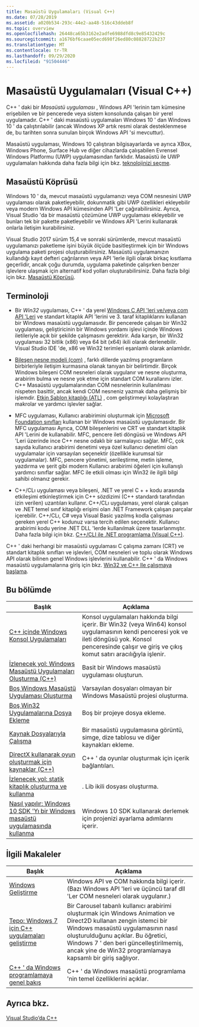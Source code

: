 ```yaml
---
title: Masaüstü Uygulamaları (Visual C++)
ms.date: 07/28/2019
ms.assetid: a020b534-293c-44e2-aa48-516c43ddeb8f
ms.topic: overview
ms.openlocfilehash: 26448ca65b3162e2adfe6988dfd8c9e85432429c
ms.sourcegitcommit: a1676bf6caae05ecd698f26ed80c08828722b237
ms.translationtype: MT
ms.contentlocale: tr-TR
ms.lasthandoff: 09/29/2020
ms.locfileid: "91504446"
---
```

# <a name="desktop-applications-visual-c"></a>Masaüstü Uygulamaları (Visual C++)

C++ ' daki bir *Masaüstü uygulaması* , Windows API 'lerinin tam kümesine erişebilen ve bir pencerede veya sistem konsolunda çalışan bir yerel uygulamadır. C++ ' daki masaüstü uygulamaları Windows 10 ' dan Windows 10 ' da çalıştırılabilir (ancak Windows XP artık resmi olarak desteklenmese de, bu tarihten sonra sunulan birçok Windows API 'si mevcuttur).

Masaüstü uygulaması, Windows 10 çalıştıran bilgisayarlarda ve ayrıca XBox, Windows Phone, Surface Hub ve diğer cihazlarda çalışabilen Evrensel Windows Platformu (UWP) uygulamasından farklıdır. Masaüstü ile UWP uygulamaları hakkında daha fazla bilgi için bkz. [teknolojinizi seçme](/windows/win32/choose-your-technology).

## <a name="desktop-bridge"></a>Masaüstü Köprüsü

Windows 10 ' da, mevcut masaüstü uygulamanızı veya COM nesnesini UWP uygulaması olarak paketleyebilir, dokunmatik gibi UWP özellikleri ekleyebilir veya modern Windows API kümesinden API 'Ler çağırabilirsiniz. Ayrıca, Visual Studio 'da bir masaüstü çözümüne UWP uygulaması ekleyebilir ve bunları tek bir pakette paketleyebilir ve Windows API 'Lerini kullanarak onlarla iletişim kurabilirsiniz.

Visual Studio 2017 sürüm 15,4 ve sonraki sürümlerde, mevcut masaüstü uygulamanızı paketleme işini büyük ölçüde basitleştirmek için bir Windows uygulama paketi projesi oluşturabilirsiniz. Masaüstü uygulamanızın kullandığı kayıt defteri çağrılarının veya API 'lerle ilgili olarak birkaç kısıtlama geçerlidir, ancak çoğu durumda, uygulama paketinde çalışırken benzer işlevlere ulaşmak için alternatif kod yolları oluşturabilirsiniz. Daha fazla bilgi için bkz. [Masaüstü Köprüsü](/windows/uwp/porting/desktop-to-uwp-root).

## <a name="terminology"></a>Terminoloji

- Bir *Win32* uygulaması, C++ ' da yerel [Windows C API 'leri ve/veya com API 'Leri](/windows/win32/apiindex/windows-api-list) ve standart kitaplık API 'lerini ve 3. taraf kitaplıklarını kullanan bir Windows masaüstü uygulamasıdır. Bir pencerede çalışan bir Win32 uygulaması, geliştiricinin bir Windows yordamı işlevi içinde Windows iletileriyle açık bir şekilde çalışmasını gerektirir. Ada karşın, bir Win32 uygulaması 32 bitlik (x86) veya 64 bit (x64) ikili olarak derlenebilir. Visual Studio IDE 'de, x86 ve Win32 terimleri eşanlamlı olarak anlamlıdır.

- [Bileşen nesne modeli (com)](/windows/win32/com/the-component-object-model) , farklı dillerde yazılmış programların birbirleriyle iletişim kurmasına olanak tanıyan bir belirtimdir. Birçok Windows bileşeni COM nesneleri olarak uygulanır ve nesne oluşturma, arabirim bulma ve nesne yok etme için standart COM kurallarını izler.  C++ Masaüstü uygulamalarından COM nesnelerinin kullanılması nispeten basittir, ancak kendi COM nesneniz yazmak daha gelişmiş bir işlemdir. [Etkin Şablon kitaplığı (ATL)](../atl/atl-com-desktop-components.md) , com geliştirmeyi kolaylaştıran makrolar ve yardımcı işlevler sağlar.

- MFC uygulaması, Kullanıcı arabirimini oluşturmak için [Microsoft Foundation sınıfları](../mfc/mfc-desktop-applications.md) kullanan bir Windows masaüstü uygulamasıdır. Bir MFC uygulaması Ayrıca, COM bileşenlerini ve CRT ve standart kitaplık API 'Lerini de kullanabilir. MFC, pencere ileti döngüsü ve Windows API 'Leri üzerinde ince C++ nesne odaklı bir sarmalayıcı sağlar. MFC, çok sayıda kullanıcı arabirimi denetimi veya özel kullanıcı denetimi olan uygulamalar için varsayılan seçenektir (özellikle kurumsal tür uygulamalar). MFC, pencere yönetimi, serileştirme, metin işleme, yazdırma ve şerit gibi modern Kullanıcı arabirimi öğeleri için kullanışlı yardımcı sınıflar sağlar. MFC ile etkili olması için Win32 ile ilgili bilgi sahibi olmanız gerekir.

- C++/CLı uygulaması veya bileşeni, .NET ve yerel C + + kodu arasında etkileşimi etkinleştirmek için C++ sözdizimi (C++ standardı tarafından izin verilen) uzantıları kullanır.  C++/CLı uygulaması, yerel olarak çalışan ve .NET temel sınıf kitaplığı erişimi olan .NET Framework çalışan parçalar içerebilir. C++/CLı, C# veya Visual Basic yazılmış kodla çalışması gereken yerel C++ kodunuz varsa tercih edilen seçenektir. Kullanıcı arabirimi kodu yerine .NET DLL 'lerde kullanılmak üzere tasarlanmıştır. Daha fazla bilgi için bkz. [C++/CLI ile .NET programlama (Visual C++)](../dotnet/dotnet-programming-with-cpp-cli-visual-cpp.md).

C++ ' daki herhangi bir masaüstü uygulaması C çalışma zamanı (CRT) ve standart kitaplık sınıfları ve işlevleri, COM nesneleri ve toplu olarak Windows API olarak bilinen genel Windows işlevlerini kullanabilir. C++ ' da Windows masaüstü uygulamalarına giriş için bkz. [Win32 ve C++ Ile çalışmaya başlama](/windows/win32/LearnWin32/learn-to-program-for-windows).

## <a name="in-this-section"></a>Bu bölümde

|Başlık|Açıklama|
|-----------|-----------------|
|[C++ içinde Windows Konsol Uygulamaları](./overview-of-windows-programming-in-cpp.md)|Konsol uygulamaları hakkında bilgi içerir. Bir Win32 (veya Win64) konsol uygulamasının kendi penceresi yok ve ileti döngüsü yok. Konsol penceresinde çalışır ve giriş ve çıkış komut satırı aracılığıyla işlenir.|
|[İzlenecek yol: Windows Masaüstü Uygulamaları Oluşturma (C++)](walkthrough-creating-windows-desktop-applications-cpp.md)|Basit bir Windows masaüstü uygulaması oluşturun.|
|[Boş Windows Masaüstü Uygulaması Oluşturma](./overview-of-windows-programming-in-cpp.md)|Varsayılan dosyaları olmayan bir Windows Masaüstü projesi oluşturma.|
|[Boş Win32 Uygulamalarına Dosya Ekleme](./overview-of-windows-programming-in-cpp.md)|Boş bir projeye dosya ekleme.|
|[Kaynak Dosyalarıyla Çalışma](working-with-resource-files.md)|Bir masaüstü uygulamasına görüntü, simge, dize tablosu ve diğer kaynakları ekleme.|
|[DirectX kullanarak oyun oluşturmak için kaynaklar (C++)](resources-for-creating-a-game-using-directx.md)|C++ ' da oyunlar oluşturmak için içerik bağlantıları.|
|[İzlenecek yol: statik kitaplık oluşturma ve kullanma](../build/walkthrough-creating-and-using-a-static-library-cpp.md)|. Lib ikili dosyası oluşturma.|
|[Nasıl yapılır: Windows 10 SDK 'Yı bir Windows masaüstü uygulamasında kullanma](how-to-use-the-windows-10-sdk-in-a-windows-desktop-application.md)|Windows 10 SDK kullanarak derlemek için projenizi ayarlama adımlarını içerir.|

## <a name="related-articles"></a>İlgili Makaleler

|Başlık|Açıklama|
|-----------|-----------------|
|[Windows Geliştirme](/windows/win32/index)|Windows API ve COM hakkında bilgi içerir. (Bazı Windows API 'leri ve üçüncü taraf dll 'Ler COM nesneleri olarak uygulanır.)|
|[Tepo: Windows 7 için C++ uygulamaları geliştirme](/previous-versions/msdn10/ff708696(v=msdn.10))|Bir Carousel tabanlı kullanıcı arabirimi oluşturmak için Windows Animation ve Direct2D kullanan zengin istemci bir Windows masaüstü uygulamasının nasıl oluşturulduğunu açıklar.  Bu öğretici, Windows 7 ' den beri güncelleştirilmemiş, ancak yine de Win32 programlamaya kapsamlı bir giriş sağlıyor.|
|[C++ ' da Windows programlamaya genel bakış](overview-of-windows-programming-in-cpp.md)|C++ ' da Windows masaüstü programlama 'nin temel özelliklerini açıklar.|

## <a name="see-also"></a>Ayrıca bkz.

[Visual Studio’da C++](../overview/visual-cpp-in-visual-studio.md)
